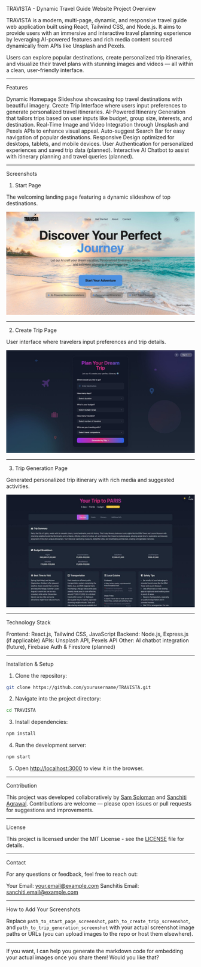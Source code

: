 TRAVISTA - Dynamic Travel Guide Website
Project Overview


TRAVISTA is a modern, multi-page, dynamic, and responsive travel guide web application built using React, Tailwind CSS, and Node.js. It aims to provide users with an immersive and interactive travel planning experience by leveraging AI-powered features and rich media content sourced dynamically from APIs like Unsplash and Pexels.


Users can explore popular destinations, create personalized trip itineraries, and visualize their travel plans with stunning images and videos — all within a clean, user-friendly interface.


---


 Features


 Dynamic Homepage Slideshow showcasing top travel destinations with beautiful imagery.
 Create Trip Interface where users input preferences to generate personalized travel itineraries.
 AI-Powered Itinerary Generation that tailors trips based on user inputs like budget, group size, interests, and destination.
 Real-Time Image and Video Integration through Unsplash and Pexels APIs to enhance visual appeal.
 Auto-suggest Search Bar for easy navigation of popular destinations.
 Responsive Design optimized for desktops, tablets, and mobile devices.
 User Authentication for personalized experiences and saved trip data (planned).
 Interactive AI Chatbot to assist with itinerary planning and travel queries (planned).


---


 Screenshots


 1. Start Page


The welcoming landing page featuring a dynamic slideshow of top destinations.

![image alt](https://github.com/s8ulsaMy/Travista--AI-trip-planner-website/blob/b2445f5ffc3e99d4784659cb77e0aa7296eb2fab/start-page.jpeg)


---


 2. Create Trip Page


User interface where travelers input preferences and trip details.


![image alt](https://github.com/s8ulsaMy/Travista--AI-trip-planner-website/blob/4c463be14db72ae1da1d55d38f0343533f82488e/create-trip.jpeg)



---


 3. Trip Generation Page


Generated personalized trip itinerary with rich media and suggested activities.


![image alt](https://github.com/s8ulsaMy/Travista--AI-trip-planner-website/blob/4c463be14db72ae1da1d55d38f0343533f82488e/Trip-page.jpeg)


---


 Technology Stack


 Frontend: React.js, Tailwind CSS, JavaScript
 Backend: Node.js, Express.js (if applicable)
 APIs: Unsplash API, Pexels API
 Other: AI chatbot integration (future), Firebase Auth & Firestore (planned)


---


 Installation & Setup


1. Clone the repository:


  ```bash
  git clone https://github.com/yourusername/TRAVISTA.git
  ```
2. Navigate into the project directory:


  ```bash
  cd TRAVISTA
  ```
3. Install dependencies:


  ```bash
  npm install
  ```
4. Run the development server:


  ```bash
  npm start
  ```
5. Open [http://localhost:3000](http://localhost:3000) to view it in the browser.


---


 Contribution


This project was developed collaboratively by [Sam Soloman](your_github_link) and [Sanchiti Agrawal](her_github_link). Contributions are welcome — please open issues or pull requests for suggestions and improvements.


---


 License


This project is licensed under the MIT License - see the [LICENSE](LICENSE) file for details.


---


 Contact


For any questions or feedback, feel free to reach out:


 Your Email: [your.email@example.com](mailto:your.email@example.com)
 Sanchitis Email: [sanchiti.email@example.com](mailto:sanchiti.email@example.com)


---


 How to Add Your Screenshots


Replace `path_to_start_page_screenshot`, `path_to_create_trip_screenshot`, and `path_to_trip_generation_screenshot` with your actual screenshot image paths or URLs (you can upload images to the repo or host them elsewhere).


---


If you want, I can help you generate the markdown code for embedding your actual images once you share them! Would you like that?



